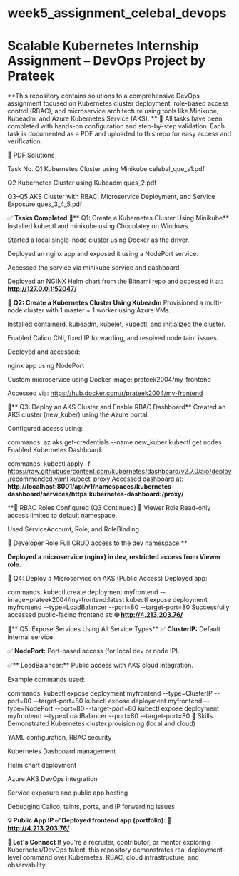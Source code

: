 # week5_assignment_celebal_devops
# Scalable Kubernetes Internship Assignment – DevOps Project by Prateek
**This repository contains solutions to a comprehensive DevOps assignment focused on Kubernetes cluster deployment, role-based access control (RBAC), and microservice architecture using tools like Minikube, Kubeadm, and Azure Kubernetes Service (AKS).
**
🧠
All tasks have been completed with hands-on configuration and step-by-step validation. Each task is documented as a PDF and uploaded to this repo for easy access and verification.

📂 PDF Solutions

Task No.
Q1	Kubernetes Cluster using Minikube	celebal_que_s1.pdf

Q2	Kubernetes Cluster using Kubeadm	ques_2.pdf

Q3–Q5	AKS Cluster with RBAC, Microservice Deployment, and Service Exposure	ques_3_4_5.pdf

✅ **Tasks Completed**
🔹** Q1: Create a Kubernetes Cluster Using Minikube**
Installed kubectl and minikube using Chocolatey on Windows.

Started a local single-node cluster using Docker as the driver.

Deployed an nginx app and exposed it using a NodePort service.

Accessed the service via minikube service and dashboard.

Deployed an NGINX Helm chart from the Bitnami repo and accessed it at:
**http://127.0.0.1:52047/**

🔹 **Q2: Create a Kubernetes Cluster Using Kubeadm**
Provisioned a multi-node cluster with 1 master + 1 worker using Azure VMs.

Installed containerd, kubeadm, kubelet, kubectl, and initialized the cluster.

Enabled Calico CNI, fixed IP forwarding, and resolved node taint issues.

Deployed and accessed:

nginx app using NodePort

Custom microservice using Docker image: prateek2004/my-frontend

Accessed via:
https://hub.docker.com/r/prateek2004/my-frontend

🔹** Q3: Deploy an AKS Cluster and Enable RBAC Dashboard**
Created an AKS cluster (new_kuber) using the Azure portal.

Configured access using:

commands: 
az aks get-credentials --name new_kuber
kubectl get nodes
Enabled Kubernetes Dashboard:

commands:
kubectl apply -f https://raw.githubusercontent.com/kubernetes/dashboard/v2.7.0/aio/deploy/recommended.yaml
kubectl proxy
Accessed dashboard at:
**http://localhost:8001/api/v1/namespaces/kubernetes-dashboard/services/https:kubernetes-dashboard:/proxy/**

**🔐 RBAC Roles Configured (Q3 Continued)
📄 Viewer Role
Read-only access limited to default namespace.

Used ServiceAccount, Role, and RoleBinding.

📄 Developer Role
Full CRUD access to the dev namespace.**

**Deployed a microservice (nginx) in dev, restricted access from Viewer role.**

🔹 Q4: Deploy a Microservice on AKS (Public Access)
Deployed app:

commands:
kubectl create deployment myfrontend --image=prateek2004/my-frontend:latest
kubectl expose deployment myfrontend --type=LoadBalancer --port=80 --target-port=80
Successfully accessed public-facing frontend at:
**🌐 http://4.213.203.76/**

🔹** Q5: Expose Services Using All Service Types**
✅ **ClusterIP:** Default internal service.

✅ **NodePort:** Port-based access (for local dev or node IP).

✅** LoadBalancer:** Public access with AKS cloud integration.

Example commands used:

commands:
kubectl expose deployment myfrontend --type=ClusterIP --port=80 --target-port=80
kubectl expose deployment myfrontend --type=NodePort --port=80 --target-port=80
kubectl expose deployment myfrontend --type=LoadBalancer --port=80 --target-port=80
🧾 Skills Demonstrated
Kubernetes cluster provisioning (local and cloud)

YAML configuration, RBAC security

Kubernetes Dashboard management

Helm chart deployment

Azure AKS DevOps integration

Service exposure and public app hosting

Debugging Calico, taints, ports, and IP forwarding issues

**💡 Public App IP
✅ Deployed frontend app (portfolio):
🔗 http://4.213.203.76/**

**🤝 Let's Connect**
If you're a recruiter, contributor, or mentor exploring Kubernetes/DevOps talent, this repository demonstrates real deployment-level command over Kubernetes, RBAC, cloud infrastructure, and observability.
